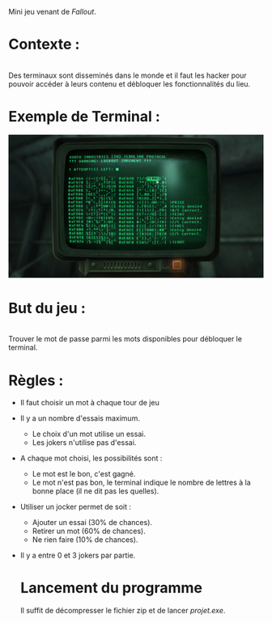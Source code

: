Mini jeu venant de *Fallout*.

# Contexte :
<br>
Des terminaux sont disseminés dans le monde et il faut les hacker pour pouvoir accéder à leurs contenu et
débloquer les fonctionnalités du lieu.


# Exemple de Terminal :
<img src="TerminalImage.jpg">

# But du jeu :
<br>
Trouver le mot de passe parmi les mots disponibles pour débloquer le terminal.

# Règles :
- Il faut choisir un mot à chaque tour de jeu
- Il y a un nombre d'essais maximum.
    - Le choix d'un mot utilise un essai.
    - Les jokers n'utilise pas d'essai.
- A chaque mot choisi, les possibilités sont :
    - Le mot est le bon, c'est gagné.
    - Le mot n'est pas bon, le terminal indique le nombre de lettres à la bonne place (il ne dit pas les quelles).
- Utiliser un jocker permet de soit :
    - Ajouter un essai (30% de chances).
    - Retirer un mot (60% de chances).
    - Ne rien faire (10% de chances).
- Il y a entre 0 et 3 jokers par partie.


  # Lancement du programme
  Il suffit de décompresser le fichier zip et de lancer *projet.exe*.
